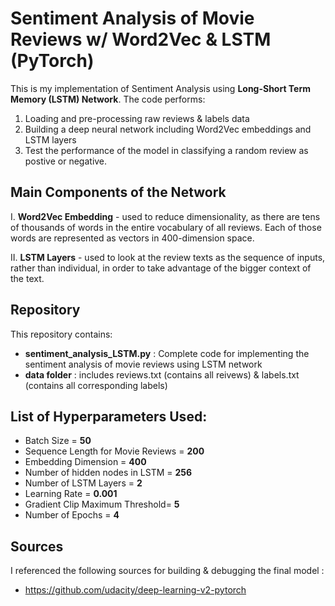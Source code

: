# Sentiment Analysis of Movie Reviews w/ Word2Vec & LSTM (PyTorch)

This is my implementation of Sentiment Analysis using **Long-Short Term Memory (LSTM) Network**. The code performs:

1. Loading and pre-processing raw reviews & labels data
2. Building a deep neural network including Word2Vec embeddings and LSTM layers
3. Test the performance of the model in classifying a random review as postive or negative.
   

   
## Main Components of the Network

I. **Word2Vec Embedding** - used to reduce dimensionality, as there are tens of thousands of words in the entire vocabulary of all reviews. Each of those words are represented as vectors in 400-dimension space.

II. **LSTM Layers** - used to look at the review texts as the sequence of inputs, rather than individual, in order to take advantage of the bigger context of the text.



## Repository 

This repository contains:
* **sentiment_analysis_LSTM.py** : Complete code for implementing the sentiment analysis of movie reviews using LSTM network
* **data folder** : includes reviews.txt (contains all reivews) & labels.txt (contains all corresponding labels)
		
		
			
## List of Hyperparameters Used:

* Batch Size = **50**
* Sequence Length for Movie Reviews = **200**  
* Embedding Dimension = **400**
* Number of hidden nodes in LSTM = **256**
* Number of LSTM Layers = **2**
* Learning Rate = **0.001**
* Gradient Clip Maximum Threshold= **5**
* Number of Epochs = **4**



## Sources

I referenced the following sources for building & debugging the final model :

* https://github.com/udacity/deep-learning-v2-pytorch
